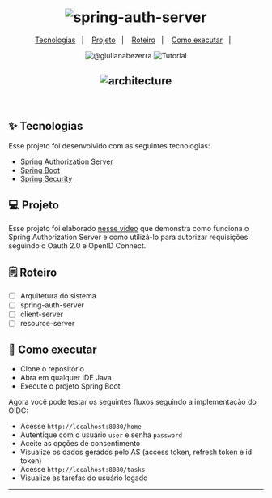 <h1 align="center">
  <img alt="spring-auth-server" title="spring-auth-server" src=".github/logo.png" />
</h1>

<p align="center">
  <a href="#-tecnologias">Tecnologias</a>&nbsp;&nbsp;&nbsp;|&nbsp;&nbsp;&nbsp;
  <a href="#-projeto">Projeto</a>&nbsp;&nbsp;&nbsp;|&nbsp;&nbsp;&nbsp;
  <a href="#-roteiro">Roteiro</a>&nbsp;&nbsp;&nbsp;|&nbsp;&nbsp;&nbsp;
  <a href="#-como-executar">Como executar</a>&nbsp;&nbsp;&nbsp;|&nbsp;&nbsp;&nbsp;
</p>


<p align="center">
 <img src="https://img.shields.io/static/v1?label=Youtube&message=@giulianabezerra&color=8257E5&labelColor=000000" alt="@giulianabezerra" />
 <img src="https://img.shields.io/static/v1?label=Tipo&message=Tutorial&color=8257E5&labelColor=000000" alt="Tutorial" />
</p>

<h2 align="center">
  <img alt="architecture" title="architecture" src=".github/architecture.png" />
</h2>

<br>

## ✨ Tecnologias

Esse projeto foi desenvolvido com as seguintes tecnologias:

- [Spring Authorization Server](https://spring.io/projects/spring-authorization-server)
- [Spring Boot](https://spring.io/projects/spring-boot)
- [Spring Security](https://spring.io/projects/spring-security)

## 💻 Projeto

Esse projeto foi elaborado [nesse vídeo](https://youtu.be/hgLKOPHfuis) que demonstra como funciona o Spring Authorization Server e como utilizá-lo para autorizar requisições seguindo o Oauth 2.0 e OpenID Connect.

## 🗒️ Roteiro

- [ ] Arquitetura do sistema
- [ ] spring-auth-server
- [ ] client-server
- [ ] resource-server

## 🚀 Como executar

- Clone o repositório
- Abra em qualquer IDE Java
- Execute o projeto Spring Boot

Agora você pode testar os seguintes fluxos seguindo a implementação do OIDC:

- Acesse `http://localhost:8080/home`
- Autentique com o usuário `user` e senha `password`
- Aceite as opções de consentimento
- Visualize os dados gerados pelo AS (access token, refresh token e id token)
- Acesse `http://localhost:8080/tasks`
- Visualize as tarefas do usuário logado

---